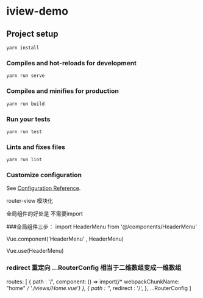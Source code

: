 # iview-demo

## Project setup
```
yarn install
```

### Compiles and hot-reloads for development
```
yarn run serve
```

### Compiles and minifies for production
```
yarn run build
```

### Run your tests
```
yarn run test
```

### Lints and fixes files
```
yarn run lint
```

### Customize configuration
See [Configuration Reference](https://cli.vuejs.org/config/).

router-view 模块化

全局组件的好处是 不需要import   

###全局组件三步：
import HeaderMenu from '@/components/HeaderMenu'

Vue.component('HeaderMenu' , HeaderMenu)

Vue.use(HeaderMenu)


### redirect 重定向 ...RouterConfig 相当于二维数组变成一维数组
routes: [
    {
      path : '/',
      component: () => import(/* webpackChunkName: "home" */ './views/Home.vue')
    },
    {
      path : '*',
      redirect : '/',
    },
    ...RouterConfig
  ]
```